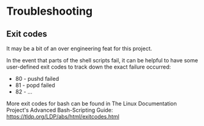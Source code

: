 # Troubleshooting

## Exit codes

It may be a bit of an over engineering feat for this project.

In the event that parts of the shell scripts fail, it can be helpful to have some user-defined exit codes to track down the exact failure occurred:

* 80 - pushd failed
* 81 - popd failed
* 82 - ...

More exit codes for bash can be found in The Linux Documentation Project's Advanced Bash-Scripting Guide: https://tldp.org/LDP/abs/html/exitcodes.html

